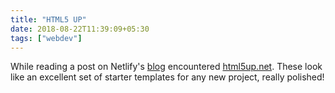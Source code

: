 ```yaml
---
title: "HTML5 UP"
date: 2018-08-22T11:39:09+05:30
tags: ["webdev"]
---
```


While reading a post on Netlify's [blog](https://www.netlify.com/blog/2017/12/20/saving-with-serverless/) encountered [html5up.net](https://html5up.net). These look like an excellent set of starter templates for any new project, really polished!

<!--more-->
